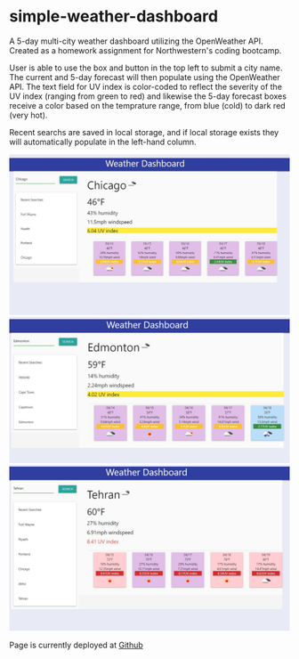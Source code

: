# simple-weather-dashboard
A 5-day multi-city weather dashboard utilizing the OpenWeather API. Created as a homework assignment for Northwestern's coding bootcamp.

User is able to use the box and button in the top left to submit a city name. The current and 5-day forecast will then populate using the OpenWeather API. The text field for UV index is color-coded to reflect the severity of the UV index (ranging from green to red) and likewise the 5-day forecast boxes receive a color based on the temprature range, from blue (cold) to dark red (very hot).

Recent searchs are saved in local storage, and if local storage exists they will automatically populate in the left-hand column. 

![image of chicago screenshot](https://github.com/mfrancisco9/simple-weather-dashboard/blob/main/images/chicago.JPG)
![image of edmonton screenshot](https://github.com/mfrancisco9/simple-weather-dashboard/blob/main/images/edmonton.JPG)
![image of tehran screenshot](https://github.com/mfrancisco9/simple-weather-dashboard/blob/main/images/Tehran.JPG)

Page is currently deployed at [Github](https://mfrancisco9.github.io/simple-weather-dashboard/)